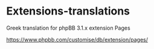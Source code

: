 # Extensions-translations
Greek translation for phpBB 3.1.x extension Pages

https://www.phpbb.com/customise/db/extension/pages/
